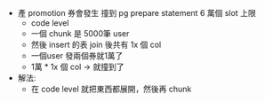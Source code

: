 
- 產 promotion 券會發生 撞到 pg prepare statement 6 萬個 slot 上限
	- code level
	- 一個 chunk 是 5000筆 user
	- 然後 insert 的表 join 後共有 1x 個 col
	- 一個user 發兩個券就1萬了
	- 1萬 * 1x 個 col -> 就撞到了
- 解法:
	- 在 code level 就把東西都展開，然後再 chunk
